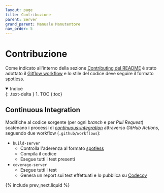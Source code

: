 ```yaml
---
layout: page
title: Contribuzione
parent: Server
grand_parent: Manuale Manutentore
nav_order: 5
---
```


# Contribuzione

Come indicato all'interno della sezione [Contributing del README](https://github.com/SwevenSoftware/BlockCOVID-server#contributing) è stato adottato il [Gitflow workflow](https://www.atlassian.com/git/tutorials/comparing-workflows/gitflow-workflow) e lo stile del codice deve seguire il formato [spotless](#spotless).

<details open markdown="block">
  <summary>
    Indice
  </summary>
  {: .text-delta }
1. TOC
{:toc}
</details>

## Continuous Integration

Modifiche al codice sorgente (per ogni _branch_ e per _Pull Request_) scatenano i processi di [_continuous-integration_](/glossario#continuous-integration) attraverso _GitHub Actions_, seguendo due workflow (`.github/workflows`):
- `build-server`
    - Controlla l'aderenza al formato [spotless](#spotless)
    - Compila il codice
    - Esegue tutti i test presenti
- `coverage-server`
    - Esegue tutti i test
    - Genera un report sui test effettuati e lo pubblica su [Codecov](https://app.codecov.io/gh/SwevenSoftware/BlockCOVID-server)

{% include prev_next.liquid %}